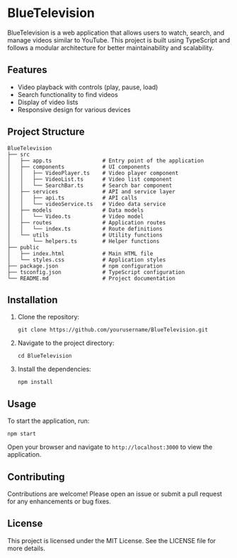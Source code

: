# BlueTelevision

BlueTelevision is a web application that allows users to watch, search, and manage videos similar to YouTube. This project is built using TypeScript and follows a modular architecture for better maintainability and scalability.

## Features

- Video playback with controls (play, pause, load)
- Search functionality to find videos
- Display of video lists
- Responsive design for various devices

## Project Structure

```
BlueTelevision
├── src
│   ├── app.ts                # Entry point of the application
│   ├── components            # UI components
│   │   ├── VideoPlayer.ts    # Video player component
│   │   ├── VideoList.ts      # Video list component
│   │   └── SearchBar.ts      # Search bar component
│   ├── services              # API and service layer
│   │   ├── api.ts            # API calls
│   │   └── videoService.ts   # Video data service
│   ├── models                # Data models
│   │   └── Video.ts          # Video model
│   ├── routes                # Application routes
│   │   └── index.ts          # Route definitions
│   └── utils                 # Utility functions
│       └── helpers.ts        # Helper functions
├── public
│   ├── index.html            # Main HTML file
│   └── styles.css            # Application styles
├── package.json              # npm configuration
├── tsconfig.json             # TypeScript configuration
└── README.md                 # Project documentation
```

## Installation

1. Clone the repository:
   ```
   git clone https://github.com/yourusername/BlueTelevision.git
   ```
2. Navigate to the project directory:
   ```
   cd BlueTelevision
   ```
3. Install the dependencies:
   ```
   npm install
   ```

## Usage

To start the application, run:
```
npm start
```

Open your browser and navigate to `http://localhost:3000` to view the application.

## Contributing

Contributions are welcome! Please open an issue or submit a pull request for any enhancements or bug fixes.

## License

This project is licensed under the MIT License. See the LICENSE file for more details.
